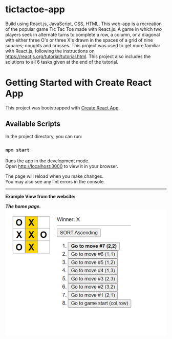 # tictactoe-app 
Build using React.js, JavaScript, CSS, HTML. This web-app is a recreation of the popular game Tic Tac Toe made with React.js. A game in which two players seek in alternate turns to complete a row, a column, or a diagonal with either three O's or three X's drawn in the spaces of a grid of nine squares; noughts and crosses. This project was used to get more familiar with React.js, following the instructions on https://reactjs.org/tutorial/tutorial.html. 
This project also includes the solutions to all 6 tasks given at the end of the tutorial. 


# Getting Started with Create React App

This project was bootstrapped with [Create React App](https://github.com/facebook/create-react-app).

## Available Scripts

In the project directory, you can run:

### `npm start`

Runs the app in the development mode.\
Open [http://localhost:3000](http://localhost:3000) to view it in your browser.

The page will reload when you make changes.\
You may also see any lint errors in the console.


---


**Example View from the website:**</br>


***The home page.***</br>
![Screenshot](docs/img/main.PNG)</br>
